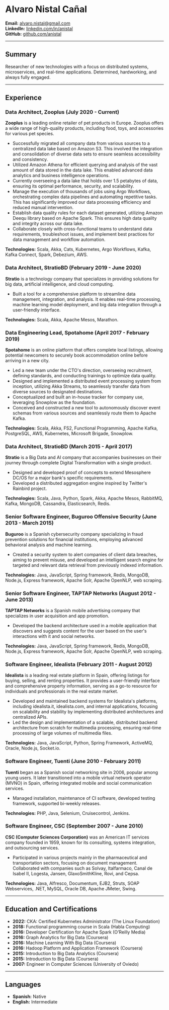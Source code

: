 # Alvaro Nistal Cañal

**Email:** alvaro.nistal@gmail.com  
**LinkedIn:** [linkedin.com/in/anistal](https://linkedin.com/in/anistal)  
**GitHub:** [github.com/anistal](https://github.com/anistal)  

---

## Summary
Researcher of new technologies with a focus on distributed systems, microservices, and real-time applications. Determined, hardworking, and always fully engaged.

---

## Experience

### Data Architect, Zooplus (July 2020 - Current)
**Zooplus** is a leading online retailer of pet products in Europe. Zooplus offers a wide range of high-quality products, including food, toys, and accessories for various pet species.

- Successfully migrated all company data from various sources to a centralized data lake based on Amazon S3. This involved the integration and consolidation of diverse data sets to ensure seamless accessibility and consistency.
- Utilized Amazon Athena for efficient querying and analysis of the vast amount of data stored in the data lake. This enabled advanced data analytics and business intelligence operations.
- Currently overseeing a data lake that holds over 1.5 petabytes of data, ensuring its optimal performance, security, and scalability.
- Manage the execution of thousands of jobs using Argo Workflows, orchestrating complex data pipelines and automating repetitive tasks. This has significantly improved our data processing efficiency and reduced manual intervention.
- Establish data quality rules for each dataset generated, utilizing Amazon Deequ library based on Apache Spark. This ensures high data quality and integrity across our data lake.
- Collaborate closely with cross-functional teams to understand data requirements, troubleshoot issues, and implement best practices for data management and workflow automation.

**Technologies:** Scala, Akka, Cats, Kubernetes, Argo Workflows, Kafka, Kafka Connect, Spark, Debezium, AWS.

### Data Architect, StratioBD (February 2019 - June 2020)
**Stratio** is a technology company that specializes in providing solutions for big data, artificial intelligence, and cloud computing.

- Built a tool for a comprehensive platform to streamline data management, integration, and analysis. It enables real-time processing, machine learning model deployment, and big data integration through a user-friendly interface.

**Technologies:** Scala, Akka, Apache Mesos, Marathon.

### Data Engineering Lead, Spotahome (April 2017 - February 2019)
**Spotahome** is an online platform that offers complete local listings, allowing potential newcomers to securely book accommodation online before arriving in a new city.

- Led a new team under the CTO's direction, overseeing recruitment, defining standards, and conducting trainings to optimize data quality.
- Designed and implemented a distributed event processing system from inception, utilizing Akka Streams, to seamlessly transfer data from diverse sources to designated destinations.
- Conceptualized and built an in-house tracker for company use, leveraging Snowplow as the foundation.
- Conceived and constructed a new tool to autonomously discover event schemas from various sources and seamlessly route them to Apache Kafka.

**Technologies:** Scala, Akka, FS2, Functional Programming, Apache Kafka, PostgreSQL, AWS, Kubernetes, Microsoft Brigade, Snowplow.

### Data Architect, StratioBD (March 2015 - April 2017)
**Stratio** is a Big Data and AI company that accompanies businesses on their journey through complete Digital Transformation with a single product.

- Designed and developed proof of concepts to extend Mesosphere DC/OS for a major bank's specific requirements.
- Developed a distributed aggregation engine inspired by Twitter's Rainbird project.

**Technologies:** Scala, Java, Python, Spark, Akka, Apache Mesos, RabbitMQ, Kafka, MongoDB, Cassandra, Elasticsearch, Redis.

### Senior Software Engineer, Buguroo Offensive Security (June 2013 - March 2015)
**Buguroo** is a Spanish cybersecurity company specializing in fraud prevention solutions for financial institutions, employing advanced behavioral analysis and machine learning.

- Created a security system to alert companies of client data breaches, aiming to prevent misuse, and developed an intelligent search engine for targeted and relevant data retrieval from previously indexed information.

**Technologies:** Java, JavaScript, Spring framework, Redis, MongoDB, Node.js, Express framework, Apache Solr, Apache OpenNLP, web scraping.

### Senior Software Engineer, TAPTAP Networks (August 2012 - June 2013)
**TAPTAP Networks** is a Spanish mobile advertising company that specializes in user acquisition and app promotion.

- Developed the backend architecture used in a mobile application that discovers and suggests content for the user based on the user's interactions with it and social networks.

**Technologies:** Java, JavaScript, Spring framework, Redis, MongoDB, Node.js, Express framework, Apache Solr, Apache OpenNLP, web scraping.

### Software Engineer, Idealista (February 2011 - August 2012)
**Idealista** is a leading real estate platform in Spain, offering listings for buying, selling, and renting properties. It provides a user-friendly interface and comprehensive property information, serving as a go-to resource for individuals and professionals in the real estate market.

- Developed and maintained backend systems for Idealista's platforms, including idealista.it, idealista.com, and internal applications, focusing on scalability and stability by implementing distributed architectures and centralized APIs.
- Led the design and implementation of a scalable, distributed backend architecture from scratch for multimedia processing, ensuring real-time processing of large volumes of multimedia files.

**Technologies:** Java, JavaScript, Python, Spring Framework, ActiveMQ, Oracle, Node.js, Socket.io.

### Software Engineer, Tuenti (June 2010 - February 2011)
**Tuenti** began as a Spanish social networking site in 2006, popular among young users. It later transitioned into a mobile virtual network operator (MVNO) in Spain, offering integrated mobile and social communication services.

- Managed installation, maintenance of CI software, developed testing framework, supported bi-weekly releases.

**Technologies:** PHP, Java, Selenium, Cruisecontrol, Jenkins.

### Software Engineer, CSC (September 2007 - June 2010)
**CSC (Computer Sciences Corporation)** was an American IT services company founded in 1959, known for its consulting, systems integration, and outsourcing services.

- Participated in various projects mainly in the pharmaceutical and transportation sectors, focusing on document management. Collaborated with companies such as Solvay, Italfarmaco, Canal de Isabel II, Logesta, Jansen, GlaxoSmithKline, Rovi, and Cepsa.

**Technologies:** Java, Alfresco, Documentum, EJB2, Struts, SOAP Webservices, .NET, MySQL, Oracle DB, Apache JMeter, Swing.

---

## Education and Certifications
- **2022:** CKA: Certified Kubernetes Administrator (The Linux Foundation)
- **2018:** Functional programming course in Scala (Habla Computing)
- **2016:** Developer Certification for Apache Spark (O’Reilly Media)
- **2016:** Graph Analytics for Big Data (Coursera)
- **2016:** Machine Learning With Big Data (Coursera)
- **2016:** Hadoop Platform and Application Framework (Coursera)
- **2015:** Introduction to Big Data Analytics (Coursera)
- **2015:** Introduction to Big Data (Coursera)
- **2007:** Engineer in Computer Sciences (University of Oviedo)

---

## Languages
- **Spanish:** Native
- **English:** Intermediate
